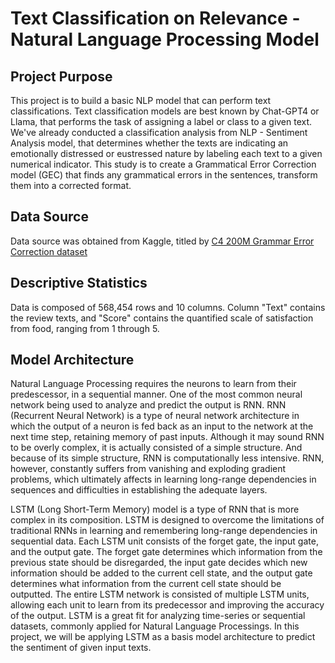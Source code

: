 # Text Classification on Relevance - Natural Language Processing Model
## Project Purpose
This project is to build a basic NLP model that can perform text classifications. Text classification models are best known by Chat-GPT4 or Llama, that performs the task of assigning a label or class to a given text. We've already conducted a classification analysis from NLP - Sentiment Analysis model, that determines whether the texts are indicating an emotionally distressed or eustressed nature by labeling each text to a given numerical indicator.
This study is to create a Grammatical Error Correction model (GEC) that finds any grammatical errors in the sentences, transform them into a corrected format. 
## Data Source
Data source was obtained from Kaggle, titled by [C4 200M Grammar Error Correction dataset](https://www.kaggle.com/datasets/dariocioni/c4200m)
## Descriptive Statistics
Data is composed of 568,454 rows and 10 columns. Column "Text" contains the review texts, and "Score" contains the quantified scale of satisfaction from food, ranging from 1 through 5.
## Model Architecture
Natural Language Processing requires the neurons to learn from their predescessor, in a sequential manner. One of the most common neural network being used to analyze and predict the output is RNN. RNN (Recurrent Neural Network) is a type of neural network architecture in which the output of a neuron is fed back as an input to the network at the next time step, retaining memory of past inputs. Although it may sound RNN to be overly complex, it is actually consisted of a simple structure. And because of its simple structure, RNN is computationally less intensive. RNN, however, constantly suffers from vanishing and exploding gradient problems, which ultimately affects in learning long-range dependencies in sequences and difficulties in establishing the adequate layers.

LSTM (Long Short-Term Memory) model is a type of RNN that is more complex in its composition. LSTM is designed to overcome the limitations of traditional RNNs in learning and remembering long-range dependencies in sequential data. Each LSTM unit consists of the forget gate, the input gate, and the output gate. The forget gate determines which information from the previous state should be disregarded, the input gate decides which new information should be added to the current cell state, and the output gate determines what information from the current cell state should be outputted. The entire LSTM network is consisted of multiple LSTM units, allowing each unit to learn from its predecessor and improving the accuracy of the output. LSTM is a great fit for analyzing time-series or sequential datasets, commonly applied for Natural Language Processings. In this project, we will be applying LSTM as a basis model architecture to predict the sentiment of given input texts.
